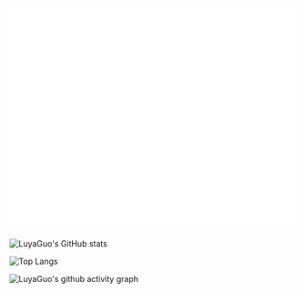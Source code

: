 <!--
**luyaguo/luyaguo** is a ✨ _special_ ✨ repository because its `README.md` (this file) appears on your GitHub profile.

Here are some ideas to get you started:

- 🔭 I’m currently working on ...
- 🌱 I’m currently learning ...
- 👯 I’m looking to collaborate on ...
- 🤔 I’m looking for help with ...
- 💬 Ask me about ...
- 📫 How to reach me: ...
- 😄 Pronouns: ...
- ⚡ Fun fact: ...
-->
![Metrics](/github-metrics.svg)

![LuyaGuo's GitHub stats](https://github-readme-stats.vercel.app/api?username=luyaguo)

![Top Langs](https://github-readme-stats.vercel.app/api/top-langs/?username=luyaguo)

![LuyaGuo's github activity graph](https://github-readme-activity-graph.vercel.app/graph?username=luyaguo)
